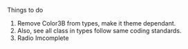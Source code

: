 Things to do

1. Remove Color3B from types, make it theme dependant.
2. Also, see all class in types follow same coding standards.
3. Radio Imcomplete
